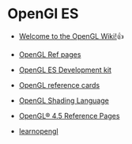 OpenGl ES
===
- [Welcome to the OpenGL Wiki!](https://www.khronos.org/opengl/wiki/):+1:
- [OpenGL Ref pages](https://registry.khronos.org/OpenGL-Refpages/)
- [OpenGL ES Development kit](https://registry.khronos.org/OpenGL-Refpages/es2.0/)
- [OpenGL reference cards](https://www.khronos.org/developers/reference-cards/)
- [OpenGL Shading Language](https://registry.khronos.org/OpenGL/specs/gl/GLSLangSpec.1.20.pdf)
- [OpenGL® 4.5 Reference Pages](https://registry.khronos.org/OpenGL-Refpages/gl4/)

- [learnopengl](https://learnopengl.com/Translations)

